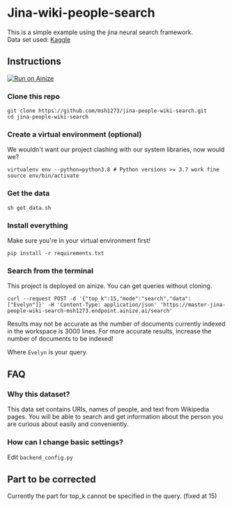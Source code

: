 # Jina-wiki-people-search
This is a simple example using the jina neural search framework. 
<br>Data set used: [Kaggle](https://www.kaggle.com/sameersmahajan/people-wikipedia-data)

## Instructions
[![Run on Ainize](https://ainize.ai/images/run_on_ainize_button.svg)](https://ainize.web.app/redirect?git_repo=https://github.com/msh1273/jina-people-wiki-search)
### Clone this repo

```shell
git clone https://github.com/msh1273/jina-people-wiki-search.git
cd jina-people-wiki-search
```

### Create a virtual environment (optional)

We wouldn't want our project clashing with our system libraries, now would we?

```shell
virtualenv env --python=python3.8 # Python versions >= 3.7 work fine
source env/bin/activate
```

### Get the data

```shell
sh get_data.sh
```

### Install everything

Make sure you're in your virtual environment first!

```shell
pip install -r requirements.txt
```

### Search from the terminal
This project is deployed on ainize. You can get queries without cloning.

```shell
curl --request POST -d '{"top_k":15,"mode":"search","data":["Evelyn"]}' -H 'Content-Type: application/json' 'https://master-jina-people-wiki-search-msh1273.endpoint.ainize.ai/search'
```
Results may not be accurate as the number of documents currently indexed in the workspace is 3000 lines. For more accurate results, increase the number of documents to be indexed!

Where `Evelyn` is your query.

## FAQ

### Why this dataset?

This data set contains URIs, names of people, and text from Wikipedia pages. You will be able to search and get information about the person you are curious about easily and conveniently.

### How can I change basic settings?

Edit `backend_config.py`


## Part to be corrected
Currently the part for top_k cannot be specified in the query. (fixed at 15)